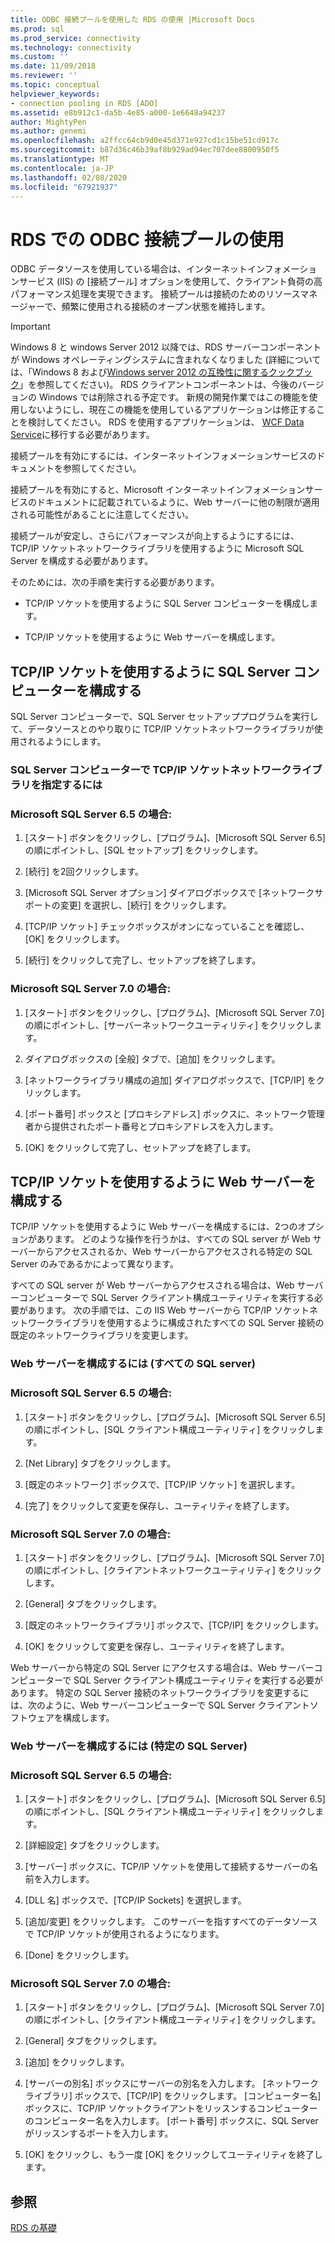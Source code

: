 ```yaml
---
title: ODBC 接続プールを使用した RDS の使用 |Microsoft Docs
ms.prod: sql
ms.prod_service: connectivity
ms.technology: connectivity
ms.custom: ''
ms.date: 11/09/2018
ms.reviewer: ''
ms.topic: conceptual
helpviewer_keywords:
- connection pooling in RDS [ADO]
ms.assetid: e8b912c1-da5b-4e85-a000-1e6648a94237
author: MightyPen
ms.author: genemi
ms.openlocfilehash: a2ffcc64cb9d0e45d371e927cd1c15be51cd917c
ms.sourcegitcommit: b87d36c46b39af8b929ad94ec707dee8800950f5
ms.translationtype: MT
ms.contentlocale: ja-JP
ms.lasthandoff: 02/08/2020
ms.locfileid: "67921937"
---
```

# <a name="using-rds-with-odbc-connection-pooling"></a>RDS での ODBC 接続プールの使用
ODBC データソースを使用している場合は、インターネットインフォメーションサービス (IIS) の [接続プール] オプションを使用して、クライアント負荷の高パフォーマンス処理を実現できます。 接続プールは接続のためのリソースマネージャーで、頻繁に使用される接続のオープン状態を維持します。  
  
> [!IMPORTANT]
>  Windows 8 と windows Server 2012 以降では、RDS サーバーコンポーネントが Windows オペレーティングシステムに含まれなくなりました (詳細については、「Windows 8 および[Windows server 2012 の互換性に関するクックブック](https://www.microsoft.com/download/details.aspx?id=27416)」を参照してください)。 RDS クライアントコンポーネントは、今後のバージョンの Windows では削除される予定です。 新規の開発作業ではこの機能を使用しないようにし、現在この機能を使用しているアプリケーションは修正することを検討してください。 RDS を使用するアプリケーションは、 [WCF Data Service](https://go.microsoft.com/fwlink/?LinkId=199565)に移行する必要があります。  
  
 接続プールを有効にするには、インターネットインフォメーションサービスのドキュメントを参照してください。  
  
 接続プールを有効にすると、Microsoft インターネットインフォメーションサービスのドキュメントに記載されているように、Web サーバーに他の制限が適用される可能性があることに注意してください。  
  
 接続プールが安定し、さらにパフォーマンスが向上するようにするには、TCP/IP ソケットネットワークライブラリを使用するように Microsoft SQL Server を構成する必要があります。  
  
 そのためには、次の手順を実行する必要があります。  
  
-   TCP/IP ソケットを使用するように SQL Server コンピューターを構成します。  
  
-   TCP/IP ソケットを使用するように Web サーバーを構成します。  
  
## <a name="configuring-the-sql-server-computer-to-use-tcpip-sockets"></a>TCP/IP ソケットを使用するように SQL Server コンピューターを構成する  
 SQL Server コンピューターで、SQL Server セットアッププログラムを実行して、データソースとのやり取りに TCP/IP ソケットネットワークライブラリが使用されるようにします。  
  
### <a name="to-specify-the-tcpip-socket-network-library-on-the-sql-server-computer"></a>SQL Server コンピューターで TCP/IP ソケットネットワークライブラリを指定するには  
  
### <a name="in-microsoft-sql-server-65"></a>Microsoft SQL Server 6.5 の場合:  
  
1.  [スタート] ボタンをクリックし、[プログラム]、[Microsoft SQL Server 6.5] の順にポイントし、[SQL セットアップ] をクリックします。  
  
2.  [続行] を2回クリックします。  
  
3.  [Microsoft SQL Server オプション] ダイアログボックスで [ネットワークサポートの変更] を選択し、[続行] をクリックします。  
  
4.  [TCP/IP ソケット] チェックボックスがオンになっていることを確認し、[OK] をクリックします。  
  
5.  [続行] をクリックして完了し、セットアップを終了します。  
  
### <a name="in-microsoft-sql-server-70"></a>Microsoft SQL Server 7.0 の場合:  
  
1.  [スタート] ボタンをクリックし、[プログラム]、[Microsoft SQL Server 7.0] の順にポイントし、[サーバーネットワークユーティリティ] をクリックします。  
  
2.  ダイアログボックスの [全般] タブで、[追加] をクリックします。  
  
3.  [ネットワークライブラリ構成の追加] ダイアログボックスで、[TCP/IP] をクリックします。  
  
4.  [ポート番号] ボックスと [プロキシアドレス] ボックスに、ネットワーク管理者から提供されたポート番号とプロキシアドレスを入力します。  
  
5.  [OK] をクリックして完了し、セットアップを終了します。  
  
## <a name="configuring-the-web-server-to-use-tcpip-sockets"></a>TCP/IP ソケットを使用するように Web サーバーを構成する  
 TCP/IP ソケットを使用するように Web サーバーを構成するには、2つのオプションがあります。 どのような操作を行うかは、すべての SQL server が Web サーバーからアクセスされるか、Web サーバーからアクセスされる特定の SQL Server のみであるかによって異なります。  
  
 すべての SQL server が Web サーバーからアクセスされる場合は、Web サーバーコンピューターで SQL Server クライアント構成ユーティリティを実行する必要があります。 次の手順では、この IIS Web サーバーから TCP/IP ソケットネットワークライブラリを使用するように構成されたすべての SQL Server 接続の既定のネットワークライブラリを変更します。  
  
### <a name="to-configure-the-web-server-all-sql-servers"></a>Web サーバーを構成するには (すべての SQL server)  
  
### <a name="for-microsoft-sql-server-65"></a>Microsoft SQL Server 6.5 の場合:  
  
1.  [スタート] ボタンをクリックし、[プログラム]、[Microsoft SQL Server 6.5] の順にポイントし、[SQL クライアント構成ユーティリティ] をクリックします。  
  
2.  [Net Library] タブをクリックします。  
  
3.  [既定のネットワーク] ボックスで、[TCP/IP ソケット] を選択します。  
  
4.  [完了] をクリックして変更を保存し、ユーティリティを終了します。  
  
### <a name="for-microsoft-sql-server-70"></a>Microsoft SQL Server 7.0 の場合:  
  
1.  [スタート] ボタンをクリックし、[プログラム]、[Microsoft SQL Server 7.0] の順にポイントし、[クライアントネットワークユーティリティ] をクリックします。  
  
2.  [General] タブをクリックします。  
  
3.  [既定のネットワークライブラリ] ボックスで、[TCP/IP] をクリックします。  
  
4.  [OK] をクリックして変更を保存し、ユーティリティを終了します。  
  
 Web サーバーから特定の SQL Server にアクセスする場合は、Web サーバーコンピューターで SQL Server クライアント構成ユーティリティを実行する必要があります。 特定の SQL Server 接続のネットワークライブラリを変更するには、次のように、Web サーバーコンピューターで SQL Server クライアントソフトウェアを構成します。  
  
### <a name="to-configure-the-web-server-a-specific-sql-server"></a>Web サーバーを構成するには (特定の SQL Server)  
  
### <a name="for-microsoft-sql-server-65"></a>Microsoft SQL Server 6.5 の場合:  
  
1.  [スタート] ボタンをクリックし、[プログラム]、[Microsoft SQL Server 6.5] の順にポイントし、[SQL クライアント構成ユーティリティ] をクリックします。  
  
2.  [詳細設定] タブをクリックします。  
  
3.  [サーバー] ボックスに、TCP/IP ソケットを使用して接続するサーバーの名前を入力します。  
  
4.  [DLL 名] ボックスで、[TCP/IP Sockets] を選択します。  
  
5.  [追加/変更] をクリックします。 このサーバーを指すすべてのデータソースで TCP/IP ソケットが使用されるようになります。  
  
6.  [Done] をクリックします。  
  
### <a name="for-microsoft-sql-server-70"></a>Microsoft SQL Server 7.0 の場合:  
  
1.  [スタート] ボタンをクリックし、[プログラム]、[Microsoft SQL Server 7.0] の順にポイントし、[クライアント構成ユーティリティ] をクリックします。  
  
2.  [General] タブをクリックします。  
  
3.  [追加] をクリックします。  
  
4.  [サーバーの別名] ボックスにサーバーの別名を入力します。 [ネットワークライブラリ] ボックスで、[TCP/IP] をクリックします。 [コンピューター名] ボックスに、TCP/IP ソケットクライアントをリッスンするコンピューターのコンピューター名を入力します。 [ポート番号] ボックスに、SQL Server がリッスンするポートを入力します。  
  
5.  [OK] をクリックし、もう一度 [OK] をクリックしてユーティリティを終了します。  
  
## <a name="see-also"></a>参照  
 [RDS の基礎](../../../ado/guide/remote-data-service/rds-fundamentals.md)






















